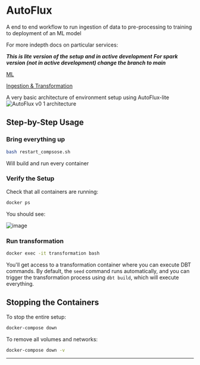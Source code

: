 # AutoFlux
A end to end workflow to run ingestion of data to pre-processing to training to deployment of an ML model

For more indepth docs on particular services:

***This is lite version of the setup and in active development***
***For spark version (not in active development) change the branch to main***

[ML](/ml/README.md) 

[Ingestion & Transformation](/transformation/README.md)

A very basic architecture of environment setup using AutoFlux-lite
![AutoFlux v0 1 architecture](https://github.com/user-attachments/assets/bc4849ff-8a67-4421-8996-2bad0633db1b)


## **Step-by-Step Usage**

### **Bring everything up**

```bash
bash restart_compsose.sh
```
Will build and run every container

### **Verify the Setup**

Check that all containers are running:

```bash
docker ps
```

You should see:

![image](https://github.com/user-attachments/assets/184686ef-51ec-4726-a8f6-b26583e92b8a)

### **Run transformation**

```bash
docker exec -it transformation bash
```
You'll get access to a transformation container where you can execute DBT commands. By default, the `seed` command runs automatically, and you can trigger the transformation process using `dbt build`, which will execute everything.


## **Stopping the Containers**

To stop the entire setup:

```bash
docker-compose down
```

To remove all volumes and networks:

```bash
docker-compose down -v
```

---

